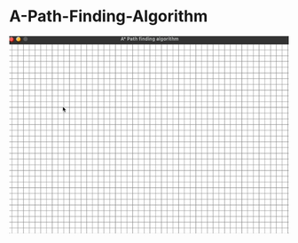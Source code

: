 # A-Path-Finding-Algorithm
![](https://github.com/shrad059/A-Path-Finding-Algorithm/blob/main/demonstration.gif)

